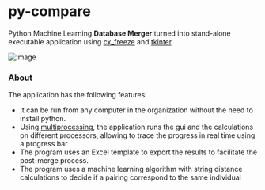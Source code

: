 # py-compare

Python Machine Learning __Database Merger__ turned into stand-alone executable application using [cx_freeze](https://anthony-tuininga.github.io/cx_Freeze/) and [tkinter](https://docs.python.org/2/library/tkinter.html). 


![image](https://user-images.githubusercontent.com/19597283/52545532-2b7d2480-2d86-11e9-9dfd-5a85d04e79a6.png)
 
 

 
### About


The application has the following features:

* It can be run from any computer in the organization without the need to install python.
* Using [multiprocessing](https://docs.python.org/2/library/multiprocessing.html), the application runs the gui and the calculations on different processors, allowing to trace the progress in real time using a progress bar
* The program uses an Excel template to export the results to facilitate the post-merge process.
* The program uses a machine learning algorithm with string distance calculations to decide if a pairing correspond to the same individual 


